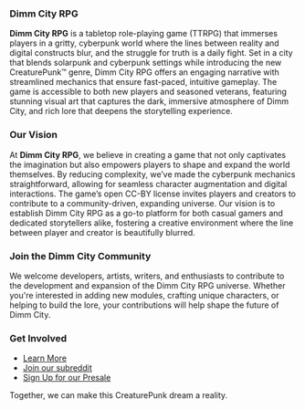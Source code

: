 
### Dimm City RPG

**Dimm City RPG** is a tabletop role-playing game (TTRPG) that immerses players in a gritty, cyberpunk world where the lines between reality and digital constructs blur, and the struggle for truth is a daily fight. Set in a city that blends solarpunk and cyberpunk settings while introducing the new CreaturePunk&trade; genre, Dimm City RPG offers an engaging narrative with streamlined mechanics that ensure fast-paced, intuitive gameplay. The game is accessible to both new players and seasoned veterans, featuring stunning visual art that captures the dark, immersive atmosphere of Dimm City, and rich lore that deepens the storytelling experience.

### Our Vision

At **Dimm City RPG**, we believe in creating a game that not only captivates the imagination but also empowers players to shape and expand the world themselves. By reducing complexity, we’ve made the cyberpunk mechanics straightforward, allowing for seamless character augmentation and digital interactions. The game’s open CC-BY license invites players and creators to contribute to a community-driven, expanding universe. Our vision is to establish Dimm City RPG as a go-to platform for both casual gamers and dedicated storytellers alike, fostering a creative environment where the line between player and creator is beautifully blurred.

### Join the Dimm City Community

We welcome developers, artists, writers, and enthusiasts to contribute to the development and expansion of the Dimm City RPG universe. Whether you're interested in adding new modules, crafting unique characters, or helping to build the lore, your contributions will help shape the future of Dimm City.

### Get Involved

- [Learn More](https://dimm.city)
- [Join our subreddit](https://www.reddit.com/r/DimmCityRPG/)
- [Sign Up for our Presale](https://presale.dimm.city)

Together, we can make this CreaturePunk dream a reality.
